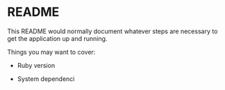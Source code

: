 # README

This README would normally document whatever steps are necessary to get the
application up and running.

Things you may want to cover:

* Ruby version

* System dependenci